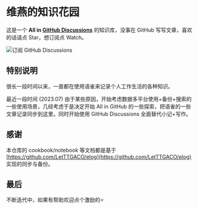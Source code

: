 # 维燕的知识花园

这是一个 **All in [GitHub Discussions](https://github.com/shenweiyan/Knowledge-Garden/discussions)** 的知识库，没事在 GitHub 写写文章，喜欢的话请点 Star，想订阅点 Watch。

![订阅 GitHub Discussions](https://slab-1251708715.cos.ap-guangzhou.myqcloud.com/KGarden/2023/watch-github-discussions.png)

## 特别说明

很长一段时间以来，一直都在使用语雀来记录个人工作生活的各种知识。

最近一段时间 (2023.07) 由于某些原因，开始考虑数据多平台使用+备份+搜索的一些使用场景，几经考虑于是决定开始 All in GitHub 的一些探索，把语雀的一些文章记录同步到这里。同时开始使用 GitHub Discussions 全面替代小记+写作。

## 感谢

本仓库的 cookbook/notebook 等文档都是基于 [https://github.com/LetTTGACO/elog](https://github.com/LetTTGACO/elog) 实现的同步与备份。

## 最后
不断迭代中，如果有帮助欢迎点个激励的⭐️
